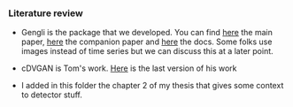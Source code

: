 ### Literature review

- Gengli is the package that we developed. You can find [here](https://inspirehep.net/literature/2051877) the main paper, [here](https://inspirehep.net/literature/2085379) the companion paper and [here](https://melissa.lopez.docs.ligo.org/gengli/index.html) the docs. Some folks use images instead of time series but we can discuss this at a later point.

- cDVGAN is Tom's work. [Here]() is the last version of his work

- I added in this folder the chapter 2 of my thesis that gives some context to detector stuff.